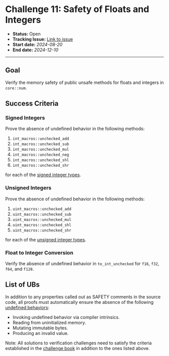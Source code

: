 # Challenge 11: Safety of Floats and Integers


- **Status:** Open
- **Tracking Issue:** [Link to issue](https://github.com/model-checking/verify-rust-std/issues/59)
- **Start date:** *2024-08-20*
- **End date:** *2024-12-10*

-------------------

## Goal

Verify the memory safety of public unsafe methods for floats and integers in `core::num`.

## Success Criteria

### Signed Integers

Prove the absence of undefined behavior in the following methods:

1. `int_macros::unchecked_add`
2. `int_macros::unchecked_sub`
3. `int_macros::unchecked_mul`
4. `int_macros::unchecked_neg`
5. `int_macros::unchecked_shl`
6. `int_macros::unchecked_shr`

for each of the [signed integer types](https://doc.rust-lang.org/beta/book/ch03-02-data-types.html#integer-types).

### Unsigned Integers

Prove the absence of undefined behavior in the following methods:

1. `uint_macros::unchecked_add`
2. `uint_macros::unchecked_sub`
3. `uint_macros::unchecked_mul`
4. `uint_macros::unchecked_shl`
5. `uint_macros::unchecked_shr`

for each of the [unsigned integer types](https://doc.rust-lang.org/beta/book/ch03-02-data-types.html#integer-types). 

### Float to Integer Conversion

Verify the absence of undefined behavior in `to_int_unchecked` for `f16`, `f32`, `f64`, and `f128`. 

## List of UBs

In addition to any properties called out as SAFETY comments in the source code, all proofs must automatically ensure the absence of the following [undefined behaviors](https://github.com/rust-lang/reference/blob/142b2ed77d33f37a9973772bd95e6144ed9dce43/src/behavior-considered-undefined.md):

* Invoking undefined behavior via compiler intrinsics.
* Reading from uninitialized memory.
* Mutating immutable bytes.
* Producing an invalid value.

Note: All solutions to verification challenges need to satisfy the criteria established in the [challenge book](../general-rules.md) in addition to the ones listed above.
